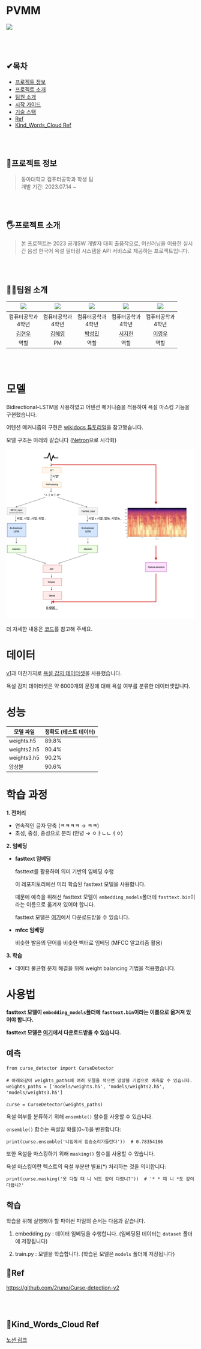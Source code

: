 # PVMM
<img src="https://github.com/DAUOpenSW/Kind_Words_Cloud/assets/91776984/90764095-50a0-4fb3-8f88-27627974c5f6"/>

<br><br>

## ✔목차
* [프로젝트 정보](#프로젝트-정보)
* [프로젝트 소개](#프로젝트-소개)
* [팀원 소개](#팀원-소개)
* [시작 가이드](#시작-가이드)
* [기술 스택](#기술-스택)
* [Ref](#ref)
* [Kind_Words_Cloud Ref](#kind_words_cloud-ref)

<br><br>

## 🔎프로젝트 정보
> 동아대학교 컴퓨터공학과 학생 팀  
> 개발 기간: 2023.07.14 ~

<br><br>

## 🖐프로젝트 소개
> 본 프로젝트는 2023 공개SW 개발자 대회 출품작으로, 머신러닝을 이용한 실시간 음성 한국어 욕설 필터링 시스템을 API 서비스로 제공하는 프로젝트입니다.

<br><br>

## 🙋‍♀️팀원 소개
|<img width="300" src="https://github.com/DAUOpenSW/Kind_Words_Cloud/assets/91776984/1f6c5417-5801-4748-866d-d260fcd5c36b"/>|<img width="300" src="https://github.com/DAUOpenSW/Kind_Words_Cloud/assets/91776984/21996af7-da7f-4559-bca5-6486a4eb5f4f"/>|<img width="300" src="https://github.com/DAUOpenSW/Kind_Words_Cloud/assets/91776984/001b876f-cbe4-4ed3-8fa5-9009ab4b2bb7"/>|<img width="300" src="https://github.com/DAUOpenSW/Kind_Words_Cloud/assets/91776984/38fc7d5d-df49-47a3-b302-ea6993a839dd"/>|<img width="300" src="https://github.com/DAUOpenSW/Kind_Words_Cloud/assets/91776984/725920a7-f2d2-4b60-a9ae-c6ff4cd12440"/>|
|:---:|:---:|:---:|:---:|:---:|
|컴퓨터공학과<br>4학년|컴퓨터공학과<br>4학년|컴퓨터공학과<br>4학년|컴퓨터공학과<br>4학년|컴퓨터공학과<br>4학년|
| [김현우](https://github.com/HIT18216) | [김혜영](https://github.com/hyeyeoung) | [박성민](https://github.com/ParkSeungMin1) | [서지헌](https://github.com/MyCoooi) | [이영우](https://github.com/Dandyoung) |
|역할|PM|역할|역할|역할|

<br><br>

# 모델
Bidirectional-LSTM을 사용하였고 어텐션 메커니즘을 적용하여 욕설 마스킹 기능을 구현했습니다.

어텐션 메커니즘의 구현은 [wikidocs 튜토리얼](https://wikidocs.net/48920)을 참고했습니다. <br>

모델 구조는 아래와 같습니다 ([Netron](https://github.com/lutzroeder/netron)으로 시각화)

![1](src/imgs/model.png)

더 자세한 내용은 [코드](https://github.com/2runo/Curse-detection-v2/blob/master/src/models.py)를 참고해 주세요.

# 데이터
[v1](https://github.com/2runo/Curse-detection)과 마찬가지로 [욕설 감지 데이터셋](https://github.com/2runo/Curse-detection-data)을 사용했습니다.

욕설 감지 데이터셋은 약 6000개의 문장에 대해 욕설 여부를 분류한 데이터셋입니다.

# 성능
| 모델 파일 | 정확도 (테스트 데이터) |
|----|----|
| weights.h5 | 89.8% |
| weights2.h5 | 90.4% |
| weights3.h5 | 90.2% |
| 앙상블 | 90.6% |

# 학습 과정
**1. 전처리**

- 연속적인 글자 단축 (ㅋㅋㅋㅋ → ㅋㅋ)
- 초성, 중성, 종성으로 분리 (안녕 → ㅇㅏㄴㄴㅕㅇ)

**2. 임베딩**

- **fasttext 임베딩**

  fasttext를 활용하여 의미 기반의 임베딩 수행
  
  이 레포지토리에선 미리 학습된 fasttext 모델을 사용합니다.
  
  때문에 예측을 위해선 fasttext 모델이 `embedding_models`폴더에 `fasttext.bin`이라는 이름으로 옮겨져 있어야 합니다.
  
  fasttext 모델은 [여기](https://drive.google.com/file/d/1AdE-_SrqF6if5BVC7QlwbZqX6HBJ8j9U/view?usp=sharing)에서 다운로드받을 수 있습니다.
  
- **mfcc 임베딩**

  비슷한 발음의 단어를 비슷한 벡터로 임베딩 (MFCC 알고리즘 활용)
  
**3. 학습**

- 데이터 불균형 문제 해결을 위해 weight balancing 기법을 적용했습니다.

# 사용법
**fasttext 모델이 `embedding_models`폴더에 `fasttext.bin`이라는 이름으로 옮겨져 있어야 합니다.**

**fasttext 모델은 [여기](https://drive.google.com/file/d/1AdE-_SrqF6if5BVC7QlwbZqX6HBJ8j9U/view?usp=sharing)에서 다운로드받을 수 있습니다.**
## 예측

```python3
from curse_detector import CurseDetector

# 아래와같이 weights_paths에 여러 모델을 적으면 앙상블 기법으로 예측할 수 있습니다.
weights_paths = ['models/weights.h5', 'models/weights2.h5', 'models/weights3.h5']

curse = CurseDetector(weights_paths)
```

욕설 여부를 분류하기 위해 `ensemble()` 함수를 사용할 수 있습니다.

`ensemble()` 함수는 욕설일 확률(0~1)을 반환합니다:
```python3
print(curse.ensemble('니입에서 짐승소리가들린다'))  # 0.78354186
```

또한 욕설을 마스킹하기 위해 `masking()` 함수를 사용할 수 있습니다.

욕설 마스킹이란 텍스트의 욕설 부분만 별표(\*) 처리하는 것을 의미합니다:
```python3
print(curse.masking('옷 다릴 때 니 뇌도 같이 다렸니?'))  # '* * 때 니 *도 같이 다렸니?'
```
## 학습
학습을 위해 실행해야 할 파이썬 파일의 순서는 다음과 같습니다.

1. embedding.py : 데이터 임베딩을 수행합니다. (임베딩된 데이터는 `dataset` 폴더에 저장됩니다)

2. train.py : 모델을 학습합니다. (학습된 모델은 `models` 폴더에 저장됩니다)


## 📝Ref
https://github.com/2runo/Curse-detection-v2

<br><br>

## 📝Kind_Words_Cloud Ref
[노션 링크](https://wry-legal-ca8.notion.site/673bdf0c2b0f4ca380ca18f68aaf5672?pvs=4)
